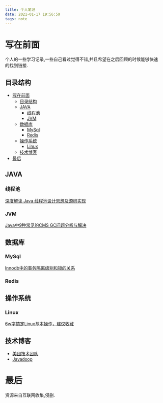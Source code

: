```yaml
---
title: 个人笔记
date: 2021-01-17 19:56:50
tags: note
---
```


# 写在前面
个人的一些学习记录,一些自己看过觉得不错,并且希望在之后回顾的时候能够快速的找到链接.
## 目录结构
- [写在前面](#写在前面)
  - [目录结构](#目录结构)
  - [JAVA](#java)
    - [线程池](#线程池)
    - [JVM](#jvm)
  - [数据库](#数据库)
    - [MySql](#mysql)
    - [Redis](#redis)
  - [操作系统](#操作系统)
    - [Linux](#linux)
  - [技术博客](#技术博客)
- [最后](#最后)


## JAVA

### 线程池
[深度解读 Java 线程池设计思想及源码实现](https://javadoop.com/post/java-thread-pool)
### JVM
[Java中9种常见的CMS GC问题分析与解决](https://tech.meituan.com/2020/11/12/java-9-cms-gc.html)
## 数据库
### MySql
[Innodb中的事务隔离级别和锁的关系](https://tech.meituan.com/2014/08/20/innodb-lock.html)
### Redis

## 操作系统
### Linux
[6w字搞定Linux基本操作，建议收藏](https://juejin.cn/post/6917096816118857736)

## 技术博客
- [美团技术团队](https://tech.meituan.com/)
- [Javadoop](https://javadoop.com/)

# 最后

资源来自互联网收集,侵删.
